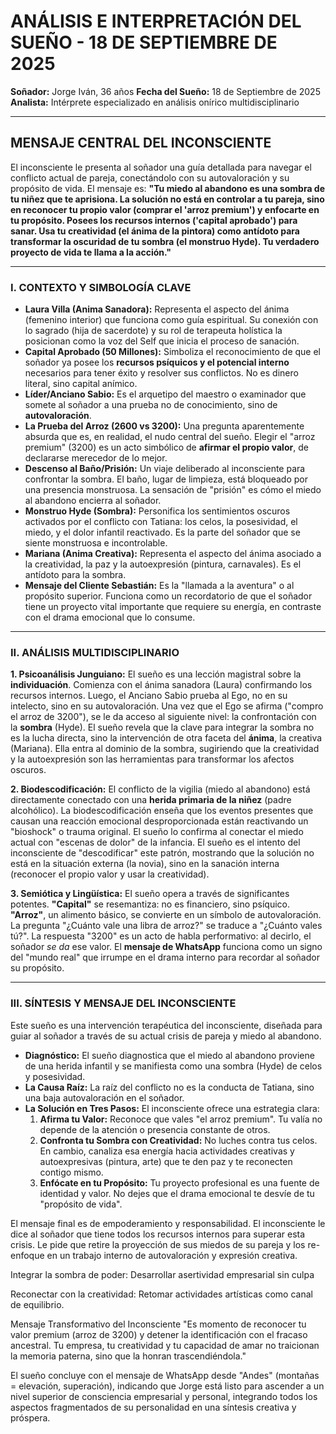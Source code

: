 # ANÁLISIS E INTERPRETACIÓN DEL SUEÑO - 18 DE SEPTIEMBRE DE 2025

**Soñador:** Jorge Iván, 36 años
**Fecha del Sueño:** 18 de Septiembre de 2025
**Analista:** Intérprete especializado en análisis onírico multidisciplinario

---

## MENSAJE CENTRAL DEL INCONSCIENTE

El inconsciente le presenta al soñador una guía detallada para navegar el conflicto actual de pareja, conectándolo con su autovaloración y su propósito de vida. El mensaje es: **"Tu miedo al abandono es una sombra de tu niñez que te aprisiona. La solución no está en controlar a tu pareja, sino en reconocer tu propio valor (comprar el 'arroz premium') y enfocarte en tu propósito. Posees los recursos internos ('capital aprobado') para sanar. Usa tu creatividad (el ánima de la pintora) como antídoto para transformar la oscuridad de tu sombra (el monstruo Hyde). Tu verdadero proyecto de vida te llama a la acción."**

---

### **I. CONTEXTO Y SIMBOLOGÍA CLAVE**

*   **Laura Villa (Anima Sanadora):** Representa el aspecto del ánima (femenino interior) que funciona como guía espiritual. Su conexión con lo sagrado (hija de sacerdote) y su rol de terapeuta holística la posicionan como la voz del Self que inicia el proceso de sanación.
*   **Capital Aprobado (50 Millones):** Simboliza el reconocimiento de que el soñador ya posee los **recursos psíquicos y el potencial interno** necesarios para tener éxito y resolver sus conflictos. No es dinero literal, sino capital anímico.
*   **Líder/Anciano Sabio:** Es el arquetipo del maestro o examinador que somete al soñador a una prueba no de conocimiento, sino de **autovaloración**.
*   **La Prueba del Arroz (2600 vs 3200):** Una pregunta aparentemente absurda que es, en realidad, el nudo central del sueño. Elegir el "arroz premium" (3200) es un acto simbólico de **afirmar el propio valor**, de declararse merecedor de lo mejor.
*   **Descenso al Baño/Prisión:** Un viaje deliberado al inconsciente para confrontar la sombra. El baño, lugar de limpieza, está bloqueado por una presencia monstruosa. La sensación de "prisión" es cómo el miedo al abandono encierra al soñador.
*   **Monstruo Hyde (Sombra):** Personifica los sentimientos oscuros activados por el conflicto con Tatiana: los celos, la posesividad, el miedo, y el dolor infantil reactivado. Es la parte del soñador que se siente monstruosa e incontrolable.
*   **Mariana (Anima Creativa):** Representa el aspecto del ánima asociado a la creatividad, la paz y la autoexpresión (pintura, carnavales). Es el antídoto para la sombra.
*   **Mensaje del Cliente Sebastián:** Es la "llamada a la aventura" o al propósito superior. Funciona como un recordatorio de que el soñador tiene un proyecto vital importante que requiere su energía, en contraste con el drama emocional que lo consume.

---

### **II. ANÁLISIS MULTIDISCIPLINARIO**

**1. Psicoanálisis Junguiano:**
El sueño es una lección magistral sobre la **individuación**. Comienza con el ánima sanadora (Laura) confirmando los recursos internos. Luego, el Anciano Sabio prueba al Ego, no en su intelecto, sino en su autovaloración. Una vez que el Ego se afirma ("compro el arroz de 3200"), se le da acceso al siguiente nivel: la confrontación con la **sombra** (Hyde). El sueño revela que la clave para integrar la sombra no es la lucha directa, sino la intervención de otra faceta del **ánima**, la creativa (Mariana). Ella entra al dominio de la sombra, sugiriendo que la creatividad y la autoexpresión son las herramientas para transformar los afectos oscuros.

**2. Biodescodificación:**
El conflicto de la vigilia (miedo al abandono) está directamente conectado con una **herida primaria de la niñez** (padre alcohólico). La biodescodificación enseña que los eventos presentes que causan una reacción emocional desproporcionada están reactivando un "bioshock" o trauma original. El sueño lo confirma al conectar el miedo actual con "escenas de dolor" de la infancia. El sueño es el intento del inconsciente de "descodificar" este patrón, mostrando que la solución no está en la situación externa (la novia), sino en la sanación interna (reconocer el propio valor y usar la creatividad).

**3. Semiótica y Lingüística:**
El sueño opera a través de significantes potentes. **"Capital"** se resemantiza: no es financiero, sino psíquico. **"Arroz"**, un alimento básico, se convierte en un símbolo de autovaloración. La pregunta "¿Cuánto vale una libra de arroz?" se traduce a "¿Cuánto vales tú?". La respuesta "3200" es un acto de habla performativo: al decirlo, el soñador *se da* ese valor. El **mensaje de WhatsApp** funciona como un signo del "mundo real" que irrumpe en el drama interno para recordar al soñador su propósito.

---

### **III. SÍNTESIS Y MENSAJE DEL INCONSCIENTE**

Este sueño es una intervención terapéutica del inconsciente, diseñada para guiar al soñador a través de su actual crisis de pareja y miedo al abandono.

*   **Diagnóstico:** El sueño diagnostica que el miedo al abandono proviene de una herida infantil y se manifiesta como una sombra (Hyde) de celos y posesividad.
*   **La Causa Raíz:** La raíz del conflicto no es la conducta de Tatiana, sino una baja autovaloración en el soñador.
*   **La Solución en Tres Pasos:** El inconsciente ofrece una estrategia clara:
    1.  **Afirma tu Valor:** Reconoce que vales "el arroz premium". Tu valía no depende de la atención o presencia constante de otros.
    2.  **Confronta tu Sombra con Creatividad:** No luches contra tus celos. En cambio, canaliza esa energía hacia actividades creativas y autoexpresivas (pintura, arte) que te den paz y te reconecten contigo mismo.
    3.  **Enfócate en tu Propósito:** Tu proyecto profesional es una fuente de identidad y valor. No dejes que el drama emocional te desvíe de tu "propósito de vida".



El mensaje final es de empoderamiento y responsabilidad. El inconsciente le dice al soñador que tiene todos los recursos internos para superar esta crisis. Le pide que retire la proyección de sus miedos de su pareja y los re-enfoque en un trabajo interno de autovaloración y expresión creativa.


Integrar la sombra de poder: Desarrollar asertividad empresarial sin culpa

Reconectar con la creatividad: Retomar actividades artísticas como canal de equilibrio.

Mensaje Transformativo del Inconsciente
"Es momento de reconocer tu valor premium (arroz de 3200) y detener la identificación con el fracaso ancestral. Tu empresa, tu creatividad y tu capacidad de amar no traicionan la memoria paterna, sino que la honran trascendiéndola."

El sueño concluye con el mensaje de WhatsApp desde "Andes" (montañas = elevación, superación), indicando que Jorge está listo para ascender a un nivel superior de consciencia empresarial y personal, integrando todos los aspectos fragmentados de su personalidad en una síntesis creativa y próspera.
